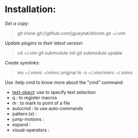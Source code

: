 Installation:
============

*Get a copy:*
> git clone git://github.com/jgueytat/dotvim.git ~/.vim

*Update plugins to their latest version:*
> cd ~/.vim
> git submodule init
> git submodule update

*Create symlinks:*
> mv ~/.vimrc ~/vimrc.original
> ln -s ~/.vim/vimrc ~/.vimrc




Use :help cmd to know more about the "cmd" command:

- [text-obect](http://vimdoc.sourceforge.net/htmldoc/motion.html#text-objects): use to specify text selection
- q :                 to register macros
- m :                 to mark to point of a file
- autocmd :           to use auto-commands
- pattern.txt :
- jump-motions :
- expand :
- visual-operators :

